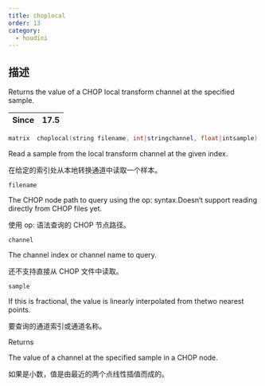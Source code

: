 ```yaml
---
title: choplocal
order: 13
category:
  - houdini
---
```

    
## 描述

Returns the value of a CHOP local transform channel at the specified sample.

| Since | 17.5 |
| ----- | ---- |

```c
matrix  choplocal(string filename, int|stringchannel, float|intsample)
```

Read a sample from the local transform channel at the given index.

在给定的索引处从本地转换通道中读取一个样本。

`filename`

The CHOP node path to query using the op: syntax.Doesn‘t support reading
directly from CHOP files yet.

使用 op: 语法查询的 CHOP 节点路径。

`channel`

The channel index or channel name to query.

还不支持直接从 CHOP 文件中读取。

`sample`

If this is fractional, the value is linearly interpolated from thetwo nearest
points.

要查询的通道索引或通道名称。

Returns

The value of a channel at the specified sample in a CHOP node.

如果是小数，值是由最近的两个点线性插值而成的。
